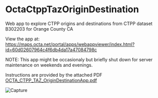 # OctaCtppTazOriginDestination
Web app to explore CTPP origins and destinations from CTPP dataset B302203 for Orange County CA

View the app at:
https://maps.octa.net/portal/apps/webappviewer/index.html?id=60d02607964c4f6db4da17a47084798c

NOTE: This app might be occasionaly but briefly shut down for server maintenance on weekends and evenings.

Instructions are provided by the attached PDF
[OCTA_CTPP_TAZ_OriginDestinationApp.pdf](https://github.com/shossack/OCTACtppTazOriginDestination/files/10129910/OCTA_CTPP_TAZ_OriginDestinationApp.pdf)

![Capture](https://user-images.githubusercontent.com/4298843/204967686-029f765b-a837-4f76-859d-0af335c2056e.JPG)

